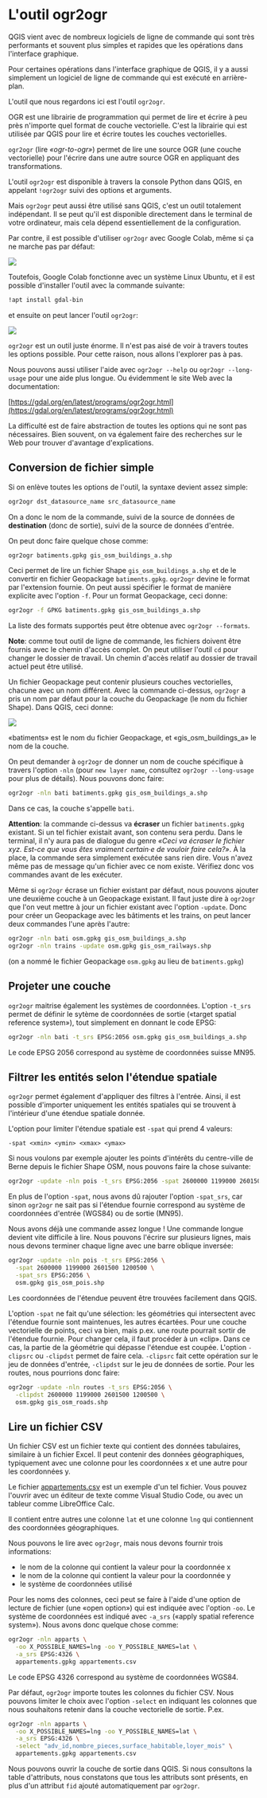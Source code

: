 # L'outil ogr2ogr

QGIS vient avec de nombreux logiciels de ligne de commande qui sont très performants et souvent plus simples et rapides que les opérations dans l'interface graphique.

Pour certaines opérations dans l'interface graphique de QGIS, il y a aussi simplement un logiciel de ligne de commande qui est exécuté en arrière-plan.

L'outil que nous regardons ici est l'outil `ogr2ogr`.

OGR est une librairie de programmation qui permet de lire et écrire à peu près n'importe quel format de couche vectorielle. C'est la librairie qui est utilisée par QGIS pour lire et écrire toutes les couches vectorielles.

`ogr2ogr` (lire *«ogr-to-ogr»*) permet de lire une source OGR (une couche vectorielle) pour l'écrire dans une autre source OGR en appliquant des transformations.

L'outil `ogr2ogr` est disponible à travers la console Python dans QGIS, en appelant `!ogr2ogr` suivi des options et arguments.

Mais `ogr2ogr` peut aussi être utilisé sans QGIS, c'est un outil totalement indépendant. Il se peut qu'il est disponible directement dans le terminal de votre ordinateur, mais cela dépend essentiellement de la configuration.

Par contre, il est possible d'utiliser `ogr2ogr` avec Google Colab, même si ça ne marche pas par défaut:

![](assets/colab-ogr2ogr.png)

Toutefois, Google Colab fonctionne avec un système Linux Ubuntu, et il est possible d'installer l'outil avec la commande suivante:

```bash
!apt install gdal-bin
```

et ensuite on peut lancer l'outil `ogr2ogr`:

![](assets/ogr2ogr-usage.png)

`ogr2ogr` est un outil juste énorme. Il n'est pas aisé de voir à travers toutes les options possible. Pour cette raison, nous allons l'explorer pas à pas.

Nous pouvons aussi utiliser l'aide avec `ogr2ogr --help` ou `ogr2ogr --long-usage` pour une aide plus longue. Ou évidemment le site Web avec la documentation:

[https://gdal.org/en/latest/programs/ogr2ogr.html](https://gdal.org/en/latest/programs/ogr2ogr.html)

La difficulté est de faire abstraction de toutes les options qui ne sont pas nécessaires. Bien souvent, on va également faire des recherches sur le Web pour trouver d'avantage d'explications.



## Conversion de fichier simple

Si on enlève toutes les options de l'outil, la syntaxe devient assez simple:

```bash
ogr2ogr dst_datasource_name src_datasource_name
```

On a donc le nom de la commande, suivi de la source de données de **destination** (donc de sortie), suivi de la source de données d'entrée.

On peut donc faire quelque chose comme:

```bash
ogr2ogr batiments.gpkg gis_osm_buildings_a.shp
```

Ceci permet de lire un fichier Shape `gis_osm_buildings_a.shp` et de le convertir en fichier Geopackage `batiments.gpkg`. `ogr2ogr` devine le format par l'extension fournie. On peut aussi spécifier le format de manière explicite avec l'option `-f`. Pour un format Geopackage, ceci donne:

```bash
ogr2ogr -f GPKG batiments.gpkg gis_osm_buildings_a.shp
```

La liste des formats supportés peut être obtenue avec `ogr2ogr --formats`.

**Note**: comme tout outil de ligne de commande, les fichiers doivent être fournis avec le chemin d'accès complet. On peut utiliser l'outil `cd` pour changer le dossier de travail. Un chemin d'accès relatif au dossier de travail actuel peut être utilisé.

Un fichier Geopackage peut contenir plusieurs couches vectorielles, chacune avec un nom différent. Avec la commande ci-dessus, `ogr2ogr` a pris un nom par défaut pour la couche du Geopackage (le nom du fichier Shape). Dans QGIS, ceci donne:

![](assets/batiments-default-name.png)

«batiments» est le nom du fichier Geopackage, et «gis_osm_buildings_a» le nom de la couche.

On peut demander à `ogr2ogr` de donner un nom de couche spécifique à travers l'option `-nln` (pour `new layer name`, consultez `ogr2ogr --long-usage` pour plus de détails). Nous pouvons donc faire:

```bash
ogr2ogr -nln bati batiments.gpkg gis_osm_buildings_a.shp
```

Dans ce cas, la couche s'appelle `bati`.

**Attention**: la commande ci-dessus va **écraser** un fichier `batiments.gpkg` existant. Si un tel fichier existait avant, son contenu sera perdu. Dans le terminal, il n'y aura pas de dialogue du genre *«Ceci va écraser le fichier xyz. Est-ce que vous êtes vraiment certain·e de vouloir faire cela?»*. À la place, la commande sera simplement exécutée sans rien dire. Vous n'avez même pas de message qu'un fichier avec ce nom existe. Vérifiez donc vos commandes avant de les exécuter.

Même si `ogr2ogr` écrase un fichier existant par défaut, nous pouvons ajouter une deuxième couche à un Geopackage existant. Il faut juste dire à `ogr2ogr` que l'on veut mettre à jour un fichier existant avec l'option `-update`. Donc pour créer un Geopackage avec les bâtiments et les trains, on peut lancer deux commandes l'une après l'autre:

```bash
ogr2ogr -nln bati osm.gpkg gis_osm_buildings_a.shp
ogr2ogr -nln trains -update osm.gpkg gis_osm_railways.shp
```

(on a nommé le fichier Geopackage `osm.gpkg` au lieu de `batiments.gpkg`)


## Projeter une couche

`ogr2ogr` maitrise également les systèmes de coordonnées. L'option `-t_srs` permet de définir le sytème de coordonnées de sortie («target spatial reference system»), tout simplement en donnant le code EPSG:

```bash
ogr2ogr -nln bati -t_srs EPSG:2056 osm.gpkg gis_osm_buildings_a.shp
```

Le code EPSG 2056 correspond au système de coordonnées suisse MN95.


## Filtrer les entités selon l'étendue spatiale

`ogr2ogr` permet également d'appliquer des filtres à l'entrée. Ainsi, il est possible d'importer uniquement les entités spatiales qui se trouvent à l'intérieur d'une étendue spatiale donnée.

L'option pour limiter l'étendue spatiale est `-spat` qui prend 4 valeurs:

```
-spat <xmin> <ymin> <xmax> <ymax>
```

Si nous voulons par exemple ajouter les points d'intérêts du centre-ville de Berne depuis le fichier Shape OSM, nous pouvons faire la chose suivante:

```bash
ogr2ogr -update -nln pois -t_srs EPSG:2056 -spat 2600000 1199000 2601500 1200500 -spat_srs EPSG:2056 osm.gpkg gis_osm_pois.shp
```

En plus de l'option `-spat`, nous avons dû rajouter l'option `-spat_srs`, car sinon `ogr2ogr` ne sait pas si l'étendue fournie correspond au système de coordonnées d'entrée (WGS84) ou de sortie (MN95).

Nous avons déjà une commande assez longue ! Une commande longue devient vite difficile à lire. Nous pouvons l'écrire sur plusieurs lignes, mais nous devons terminer chaque ligne avec une barre oblique inversée:

```bash
ogr2ogr -update -nln pois -t_srs EPSG:2056 \
  -spat 2600000 1199000 2601500 1200500 \
  -spat_srs EPSG:2056 \
  osm.gpkg gis_osm_pois.shp
```

Les coordonnées de l'étendue peuvent être trouvées facilement dans QGIS.

L'option `-spat` ne fait qu'une sélection: les géométries qui intersectent avec l'étendue fournie sont maintenues, les autres écartées. Pour une couche vectorielle de points, ceci va bien, mais p.ex. une route pourrait sortir de l'étendue fournie. Pour changer cela, il faut procéder à un «clip». Dans ce cas, la partie de la géométrie qui dépasse l'étendue est coupée. L'option `-clipsrc` ou `-clipdst` permet de faire cela. `-clipsrc` fait cette opération sur le jeu de données d'entrée, `-clipdst` sur le jeu de données de sortie. Pour les routes, nous pourrions donc faire:

```bash
ogr2ogr -update -nln routes -t_srs EPSG:2056 \
  -clipdst 2600000 1199000 2601500 1200500 \
  osm.gpkg gis_osm_roads.shp
```

## Lire un fichier CSV

Un fichier CSV est un fichier texte qui contient des données tabulaires, similaire à un fichier Excel. Il peut contenir des données géographiques, typiquement avec une colonne pour les coordonnées x et une autre pour les coordonnées y.

Le fichier [appartements.csv](data/appartements.csv) est un exemple d'un tel fichier. Vous pouvez l'ouvrir avec un éditeur de texte comme Visual Studio Code, ou avec un tableur comme LibreOffice Calc.

Il contient entre autres une colonne `lat` et une colonne `lng` qui contiennent des coordonnées géographiques.

Nous pouvons le lire avec `ogr2ogr`, mais nous devons fournir trois informations:

- le nom de la colonne qui contient la valeur pour la coordonnée x
- le nom de la colonne qui contient la valeur pour la coordonnée y
- le système de coordonnées utilisé

Pour les noms des colonnes, ceci peut se faire à l'aide d'une option de lecture de fichier (une «open option») qui est indiquée avec l'option `-oo`. Le système de coordonnées est indiqué avec `-a_srs` («apply spatial reference system»). Nous avons donc quelque chose comme:

```bash
ogr2ogr -nln apparts \
  -oo X_POSSIBLE_NAMES=lng -oo Y_POSSIBLE_NAMES=lat \
  -a_srs EPSG:4326 \
  appartements.gpkg appartements.csv
```

Le code EPSG 4326 correspond au système de coordonnées WGS84.

Par défaut, `ogr2ogr` importe toutes les colonnes du fichier CSV. Nous pouvons limiter le choix avec l'option `-select` en indiquant les colonnes que nous souhaitons retenir dans la couche vectorielle de sortie. P.ex.

```bash
ogr2ogr -nln apparts \
  -oo X_POSSIBLE_NAMES=lng -oo Y_POSSIBLE_NAMES=lat \
  -a_srs EPSG:4326 \
  -select "adv_id,nombre_pieces,surface_habitable,loyer_mois" \
  appartements.gpkg appartements.csv
```

Nous pouvons ouvrir la couche de sortie dans QGIS. Si nous consultons la table d'attributs, nous constatons que tous les attributs sont présents, en plus d'un attribut `fid` ajouté automatiquement par `ogr2ogr`.